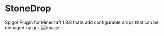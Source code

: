 # StoneDrop
Spigot Plugin for Minecraft 1.8.8 thats add configurable drops that can be menaged by gui.
![image](https://user-images.githubusercontent.com/123950385/215476497-4809f1c8-d4c7-45a3-8bde-639d562a29af.png)
